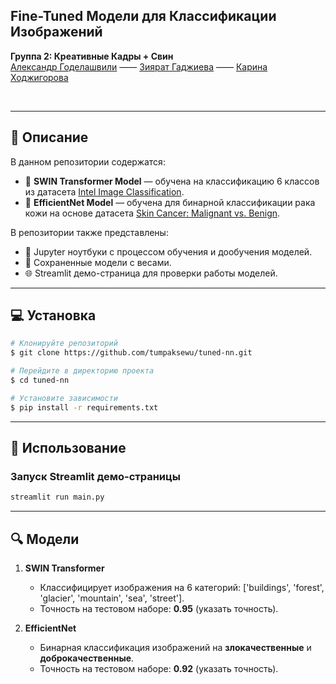 ## Fine-Tuned Модели для Классификации Изображений

**Группа 2: Креативные Кадры + Свин** <br/>
[Александр Годелашвили](https://github.com/tumpaksewu) ——
[Зиярат Гаджиева](https://github.com/Ziiarat) ——
[Карина Ходжигорова](https://github.com/KarinaKhod)

<br/>


---

## 📖 Описание
В данном репозитории содержатся:
- 🎯 **SWIN Transformer Model** — обучена на классификацию 6 классов из датасета [Intel Image Classification](https://www.kaggle.com/datasets/puneet6060/intel-image-classification/data).
- 🔬 **EfficientNet Model** — обучена для бинарной классификации рака кожи на основе датасета [Skin Cancer: Malignant vs. Benign](https://www.kaggle.com/datasets/fanconic/skin-cancer-malignant-vs-benign?select=train).

В репозитории также представлены:
- 📒 Jupyter ноутбуки с процессом обучения и дообучения моделей.
- 💾 Сохраненные модели с весами.
- 🌐 Streamlit демо-страница для проверки работы моделей.

---

## 💻 Установка
```bash
# Клонируйте репозиторий
$ git clone https://github.com/tumpaksewu/tuned-nn.git

# Перейдите в директорию проекта
$ cd tuned-nn

# Установите зависимости
$ pip install -r requirements.txt
```

---

## 🚀 Использование
### Запуск Streamlit демо-страницы
```bash
streamlit run main.py
```

---

## 🔍 Модели
1. **SWIN Transformer**
   - Классифицирует изображения на 6 категорий: ['buildings', 'forest', 'glacier', 'mountain', 'sea', 'street'].
   - Точность на тестовом наборе: **0.95** (указать точность).

2. **EfficientNet**
   - Бинарная классификация изображений на **злокачественные** и **доброкачественные**.
   - Точность на тестовом наборе: **0.92** (указать точность).



